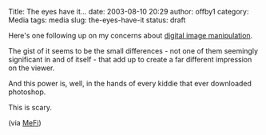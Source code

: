 Title: The eyes have it...
date: 2003-08-10 20:29
author: offby1
category: Media
tags: media
slug: the-eyes-have-it
status: draft

Here\'s one following up on my concerns about [digital image manipulation](http://homepage.mac.com/gapodaca/digital/digital.html).

The gist of it seems to be the small differences - not one of them seemingly significant in and of itself - that add up to create a far different impression on the viewer.

And this power is, well, in the hands of every kiddie that ever downloaded photoshop.

This is scary.

(via [MeFi](http://www.metafilter.com/mefi/27571))
